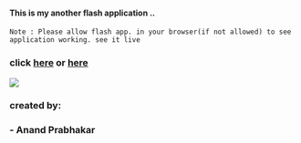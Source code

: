 #### This is my another flash application ..
``` Note : Please allow flash app. in your browser(if not allowed) to see application working. see it live ```

### click [here](https://anandprabhakar0507.github.io/my-second-flash-application/) or [here](https://git.io/fj17Z)

![](https://github.com/anandprabhakar0507/my-second-flash-application/blob/master/project2.gif)
###                                                              created by:
###                                                            - Anand Prabhakar
